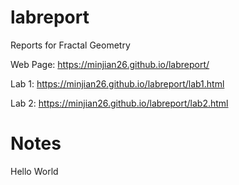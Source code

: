 # labreport
Reports for Fractal Geometry

Web Page: https://minjian26.github.io/labreport/ 

Lab 1: https://minjian26.github.io/labreport/lab1.html 

Lab 2: https://minjian26.github.io/labreport/lab2.html

# Notes
Hello World
